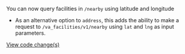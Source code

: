 You can now query facilities in `/nearby` using latitude and longitude
- As an alternative option to `address`, this adds the ability to make a request to `/va_facilities/v1/nearby` using `lat` and `lng` as input parameters.

[View code change(s)](https://github.com/department-of-veterans-affairs/vets-api/pull/3273/commits)
